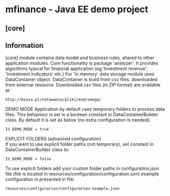 # mfinance - Java EE demo project #

## [core] ##

         
## Information ##          

[core] module contains data model and business rules, shared to other application modules. Core functionality is package 'analyzer'. It provides algorithms typical for financial application (eg.'Investment revenue', 'Investment indicators' etc.)
For 'in memory' data storage module uses DataContainer object. DataContainer is build from csv files, downloaded from external resource.
Downloaded csv files (in ZIP format) are available at:

    http://bossa.pl/notowania/pliki/eod/omega/
    
DEMO MODE
Application by default uses temporary folders to process data files. This behaviour is set in a boolean constant in DataContainerBuilder class.
By default it is set as below (no extra configuration is needed):

    IS_DEMO_MODE = true
    
      
EXPLICIT FOLDERS (advanced configuration)    
If you want to use explicit folder paths (not temporary), set constant in DataContainerBuilder class to:

    IS_DEMO_MODE = false 
 
To use explicit folders add your custom folder paths in configuration.json file (file is located in resources/configuration/configuration.son)
example configuration is presented in file:
    
    resources/configuration/configuration-example.json
    
